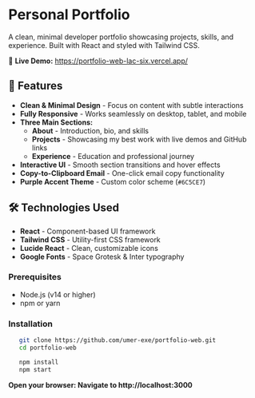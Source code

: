 # Personal Portfolio

A clean, minimal developer portfolio showcasing projects, skills, and experience. Built with React and styled with Tailwind CSS.

🔗 **Live Demo:** https://portfolio-web-lac-six.vercel.app/

## 🎨 Features

- **Clean & Minimal Design** - Focus on content with subtle interactions
- **Fully Responsive** - Works seamlessly on desktop, tablet, and mobile
- **Three Main Sections:**
  - **About** - Introduction, bio, and skills
  - **Projects** - Showcasing my best work with live demos and GitHub links
  - **Experience** - Education and professional journey
- **Interactive UI** - Smooth section transitions and hover effects
- **Copy-to-Clipboard Email** - One-click email copy functionality
- **Purple Accent Theme** - Custom color scheme (`#6C5CE7`)

## 🛠️ Technologies Used

- **React** - Component-based UI framework
- **Tailwind CSS** - Utility-first CSS framework
- **Lucide React** - Clean, customizable icons
- **Google Fonts** - Space Grotesk & Inter typography

### Prerequisites

- Node.js (v14 or higher)
- npm or yarn

### Installation
```bash
   git clone https://github.com/umer-exe/portfolio-web.git
   cd portfolio-web

   npm install
   npm start
```
**Open your browser: Navigate to http://localhost:3000**

